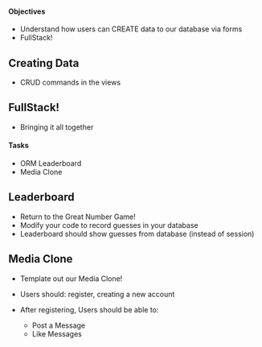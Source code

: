 #### Objectives

-   Understand how users can CREATE data to our database via forms
-   FullStack!

## Creating Data

-   CRUD commands in the views

## FullStack!

-   Bringing it all together

#### Tasks

-   ORM Leaderboard
-   Media Clone

## Leaderboard

-   Return to the Great Number Game!
-   Modify your code to record guesses in your database
-   Leaderboard should show guesses from database (instead of session)

## Media Clone

-   Template out our Media Clone!
-   Users should: register, creating a new account

-   After registering, Users should be able to:
    -   Post a Message
    -   Like Messages
